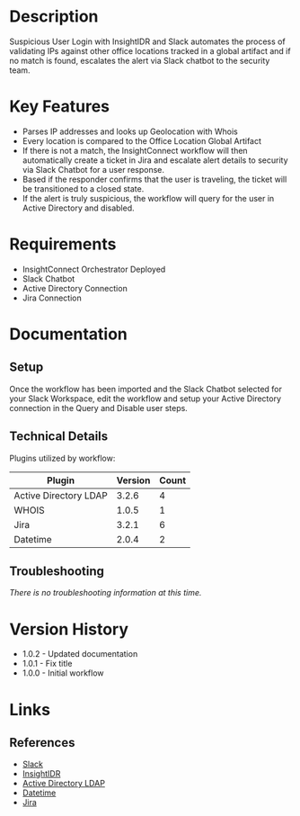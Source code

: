 # Description

Suspicious User Login with InsightIDR and Slack automates the process of validating IPs against other office locations tracked in a global artifact and if no match is found, escalates the alert via Slack chatbot to the security team. 

# Key Features

* Parses IP addresses and looks up Geolocation with Whois
* Every location is compared to the Office Location Global Artifact
* If there is not a match, the InsightConnect workflow will then automatically create a ticket in Jira and escalate alert details to security via Slack Chatbot for a user response.
* Based if the responder confirms that the user is traveling, the ticket will be transitioned to a closed state.
* If the alert is truly suspicious, the workflow will query for the user in Active Directory and disabled.

# Requirements

* InsightConnect Orchestrator Deployed
* Slack Chatbot
* Active Directory Connection
* Jira Connection

# Documentation

## Setup

Once the workflow has been imported and the Slack Chatbot selected for your Slack Workspace, edit the workflow and setup your Active Directory connection in the Query and Disable user steps.

## Technical Details

Plugins utilized by workflow:

|Plugin|Version|Count|
|----|----|--------|
|Active Directory LDAP|3.2.6|4|
|WHOIS|1.0.5|1|
|Jira|3.2.1|6|
|Datetime|2.0.4|2|

## Troubleshooting

_There is no troubleshooting information at this time._

# Version History

* 1.0.2 - Updated documentation
* 1.0.1 - Fix title
* 1.0.0 - Initial workflow

# Links

## References

* [Slack](https://slack.com)
* [InsightIDR](https://extensions.rapid7.com/extension/rapid7_insightidr)
* [Active Directory LDAP](https://extensions.rapid7.com/extension/active_directory_ldap)
* [Datetime](https://extensions.rapid7.com/extension/datetime)
* [Jira](https://extensions.rapid7.com/extension/jira)
